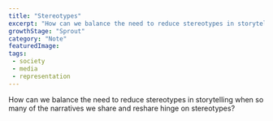 ```yaml
---
title: "Stereotypes" 
excerpt: "How can we balance the need to reduce stereotypes in storytelling when so many of the narratives we share and reshare hinge on stereotypes?"
growthStage: "Sprout"
category: "Note"
featuredImage: 
tags:
 - society
 - media
 - representation
---
```

How can we balance the need to reduce stereotypes in storytelling when so many of the narratives we share and reshare hinge on stereotypes?